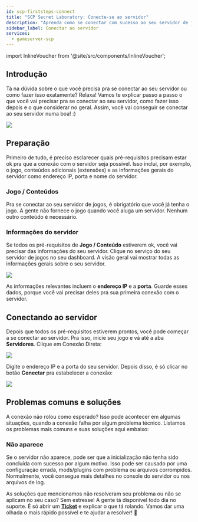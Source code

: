 ```yaml
---
id: scp-firststeps-connect
title: "SCP Secret Laboratory: Conecte-se ao servidor"
description: "Aprenda como se conectar com sucesso ao seu servidor de jogos entendendo os pré-requisitos e as informações do servidor para uma experiência de jogo tranquila → Saiba mais agora"
sidebar_label: Conectar ao servidor
services:
  - gameserver-scp
---
```


import InlineVoucher from '@site/src/components/InlineVoucher';

## Introdução

Tá na dúvida sobre o que você precisa pra se conectar ao seu servidor ou como fazer isso exatamente? Relaxa! Vamos te explicar passo a passo o que você vai precisar pra se conectar ao seu servidor, como fazer isso depois e o que considerar no geral. Assim, você vai conseguir se conectar ao seu servidor numa boa! :)

![](https://screensaver01.zap-hosting.com/index.php/s/QRWLSKmSRSCYsmj/preview)

<InlineVoucher />

## Preparação

Primeiro de tudo, é preciso esclarecer quais pré-requisitos precisam estar ok pra que a conexão com o servidor seja possível. Isso inclui, por exemplo, o jogo, conteúdos adicionais (extensões) e as informações gerais do servidor como endereço IP, porta e nome do servidor.



### Jogo / Conteúdos

Pra se conectar ao seu servidor de jogos, é obrigatório que você já tenha o jogo. A gente não fornece o jogo quando você aluga um servidor. Nenhum outro conteúdo é necessário.



### Informações do servidor

Se todos os pré-requisitos de **Jogo / Conteúdo** estiverem ok, você vai precisar das informações do seu servidor. Clique no serviço do seu servidor de jogos no seu dashboard. A visão geral vai mostrar todas as informações gerais sobre o seu servidor.

![](https://screensaver01.zap-hosting.com/index.php/s/YpiLt9Byz8A292y/preview)

As informações relevantes incluem o **endereço IP** e a **porta**. Guarde esses dados, porque você vai precisar deles pra sua primeira conexão com o servidor.





## Conectando ao servidor

Depois que todos os pré-requisitos estiverem prontos, você pode começar a se conectar ao servidor. Pra isso, inicie seu jogo e vá até a aba **Servidores**. Clique em Conexão Direta:

![](https://screensaver01.zap-hosting.com/index.php/s/58L9WNxqydmHDfP/preview)

Digite o endereço IP e a porta do seu servidor. Depois disso, é só clicar no botão **Conectar** pra estabelecer a conexão:



![](https://screensaver01.zap-hosting.com/index.php/s/sQN2nPwTnTbZ8qj/preview)



## Problemas comuns e soluções

A conexão não rolou como esperado? Isso pode acontecer em algumas situações, quando a conexão falha por algum problema técnico. Listamos os problemas mais comuns e suas soluções aqui embaixo:



### Não aparece

Se o servidor não aparece, pode ser que a inicialização não tenha sido concluída com sucesso por algum motivo. Isso pode ser causado por uma configuração errada, mods/plugins com problema ou arquivos corrompidos. Normalmente, você consegue mais detalhes no console do servidor ou nos arquivos de log.



As soluções que mencionamos não resolveram seu problema ou não se aplicam no seu caso? Sem estresse! A gente tá disponível todo dia no suporte. É só abrir um **[Ticket](https://zap-hosting.com/en/customer/support/)** e explicar o que tá rolando. Vamos dar uma olhada o mais rápido possível e te ajudar a resolver! 🙂

<InlineVoucher />